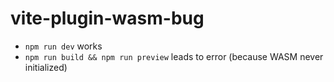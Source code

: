 # vite-plugin-wasm-bug

- `npm run dev` works
- `npm run build && npm run preview` leads to error (because WASM never initialized)